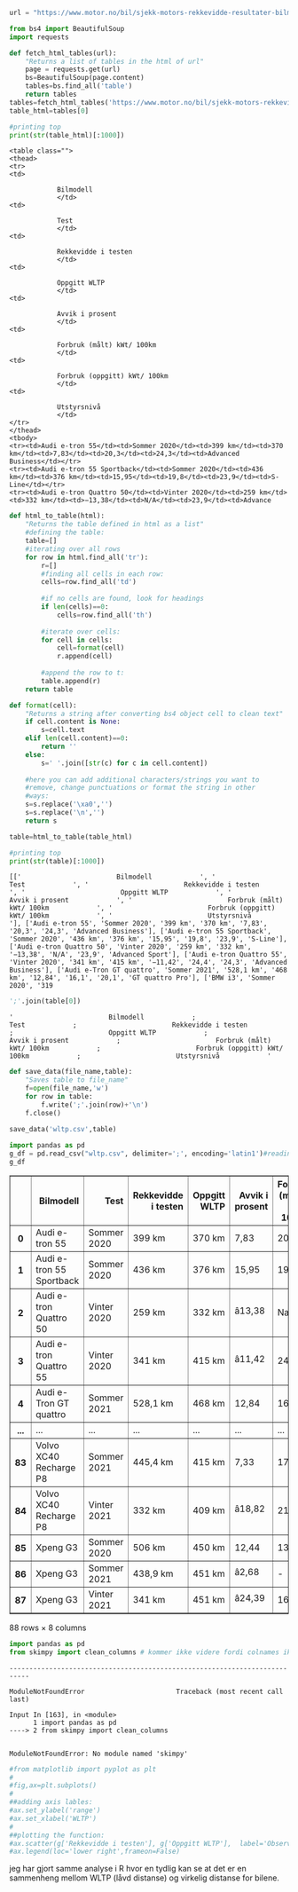 ```python
url = "https://www.motor.no/bil/sjekk-motors-rekkevidde-resultater-bilmodell-for-bilmodell/202424"
```


```python
from bs4 import BeautifulSoup
import requests

def fetch_html_tables(url):
    "Returns a list of tables in the html of url"
    page = requests.get(url)
    bs=BeautifulSoup(page.content)
    tables=bs.find_all('table')
    return tables
tables=fetch_html_tables('https://www.motor.no/bil/sjekk-motors-rekkevidde-resultater-bilmodell-for-bilmodell/202424')
table_html=tables[0]

#printing top
print(str(table_html)[:1000])
```

    <table class="">
    <thead>
    <tr>
    <td>
                
                Bilmodell
                </td>
    <td>
                
                Test
                </td>
    <td>
                
                Rekkevidde i testen
                </td>
    <td>
                
                Oppgitt WLTP
                </td>
    <td>
                
                Avvik i prosent
                </td>
    <td>
                
                Forbruk (målt) kWt/ 100km
                </td>
    <td>
                
                Forbruk (oppgitt) kWt/ 100km
                </td>
    <td>
                
                Utstyrsnivå
                </td>
    </tr>
    </thead>
    <tbody>
    <tr><td>Audi e-tron 55</td><td>Sommer 2020</td><td>399 km</td><td>370 km</td><td>7,83</td><td>20,3</td><td>24,3</td><td>Advanced Business</td></tr>
    <tr><td>Audi e-tron 55 Sportback</td><td>Sommer 2020</td><td>436 km</td><td>376 km</td><td>15,95</td><td>19,8</td><td>23,9</td><td>S-Line</td></tr>
    <tr><td>Audi e-tron Quattro 50</td><td>Vinter 2020</td><td>259 km</td><td>332 km</td><td>−13,38</td><td>N/A</td><td>23,9</td><td>Advance



```python
def html_to_table(html):
    "Returns the table defined in html as a list"
    #defining the table:
    table=[]
    #iterating over all rows
    for row in html.find_all('tr'):
        r=[]
        #finding all cells in each row:
        cells=row.find_all('td')
        
        #if no cells are found, look for headings
        if len(cells)==0:
            cells=row.find_all('th')
            
        #iterate over cells:
        for cell in cells:
            cell=format(cell)
            r.append(cell)
        
        #append the row to t:
        table.append(r)
    return table

def format(cell):
    "Returns a string after converting bs4 object cell to clean text"
    if cell.content is None:
        s=cell.text
    elif len(cell.content)==0:
        return ''
    else:
        s=' '.join([str(c) for c in cell.content])
        
    #here you can add additional characters/strings you want to 
    #remove, change punctuations or format the string in other
    #ways:
    s=s.replace('\xa0','')
    s=s.replace('\n','')
    return s

table=html_to_table(table_html)

#printing top
print(str(table)[:1000])
```

    [['                        Bilmodell            ', '                        Test            ', '                        Rekkevidde i testen            ', '                        Oppgitt WLTP            ', '                        Avvik i prosent            ', '                        Forbruk (målt) kWt/ 100km            ', '                        Forbruk (oppgitt) kWt/ 100km            ', '                        Utstyrsnivå            '], ['Audi e-tron 55', 'Sommer 2020', '399 km', '370 km', '7,83', '20,3', '24,3', 'Advanced Business'], ['Audi e-tron 55 Sportback', 'Sommer 2020', '436 km', '376 km', '15,95', '19,8', '23,9', 'S-Line'], ['Audi e-tron Quattro 50', 'Vinter 2020', '259 km', '332 km', '−13,38', 'N/A', '23,9', 'Advanced Sport'], ['Audi e-tron Quattro 55', 'Vinter 2020', '341 km', '415 km', '−11,42', '24,4', '24,3', 'Advanced Business'], ['Audi e-Tron GT quattro', 'Sommer 2021', '528,1 km', '468 km', '12,84', '16,1', '20,1', 'GT quattro Pro'], ['BMW i3', 'Sommer 2020', '319



```python
';'.join(table[0])
```




    '                        Bilmodell            ;                        Test            ;                        Rekkevidde i testen            ;                        Oppgitt WLTP            ;                        Avvik i prosent            ;                        Forbruk (målt) kWt/ 100km            ;                        Forbruk (oppgitt) kWt/ 100km            ;                        Utstyrsnivå            '




```python
def save_data(file_name,table):
    "Saves table to file_name"
    f=open(file_name,'w')
    for row in table:
        f.write(';'.join(row)+'\n')
    f.close()
    
save_data('wltp.csv',table)
```


```python
import pandas as pd
g_df = pd.read_csv("wltp.csv", delimiter=';', encoding='latin1')#reading data
g_df
```




<div>
<style scoped>
    .dataframe tbody tr th:only-of-type {
        vertical-align: middle;
    }

    .dataframe tbody tr th {
        vertical-align: top;
    }

    .dataframe thead th {
        text-align: right;
    }
</style>
<table border="1" class="dataframe">
  <thead>
    <tr style="text-align: right;">
      <th></th>
      <th>Bilmodell</th>
      <th>Test</th>
      <th>Rekkevidde i testen</th>
      <th>Oppgitt WLTP</th>
      <th>Avvik i prosent</th>
      <th>Forbruk (mÃ¥lt) kWt/ 100km</th>
      <th>Forbruk (oppgitt) kWt/ 100km</th>
      <th>UtstyrsnivÃ¥</th>
    </tr>
  </thead>
  <tbody>
    <tr>
      <th>0</th>
      <td>Audi e-tron 55</td>
      <td>Sommer 2020</td>
      <td>399 km</td>
      <td>370 km</td>
      <td>7,83</td>
      <td>20,3</td>
      <td>24,3</td>
      <td>Advanced Business</td>
    </tr>
    <tr>
      <th>1</th>
      <td>Audi e-tron 55 Sportback</td>
      <td>Sommer 2020</td>
      <td>436 km</td>
      <td>376 km</td>
      <td>15,95</td>
      <td>19,8</td>
      <td>23,9</td>
      <td>S-Line</td>
    </tr>
    <tr>
      <th>2</th>
      <td>Audi e-tron Quattro 50</td>
      <td>Vinter 2020</td>
      <td>259 km</td>
      <td>332 km</td>
      <td>â13,38</td>
      <td>NaN</td>
      <td>23,9</td>
      <td>Advanced Sport</td>
    </tr>
    <tr>
      <th>3</th>
      <td>Audi e-tron Quattro 55</td>
      <td>Vinter 2020</td>
      <td>341 km</td>
      <td>415 km</td>
      <td>â11,42</td>
      <td>24,4</td>
      <td>24,3</td>
      <td>Advanced Business</td>
    </tr>
    <tr>
      <th>4</th>
      <td>Audi e-Tron GT quattro</td>
      <td>Sommer 2021</td>
      <td>528,1 km</td>
      <td>468 km</td>
      <td>12,84</td>
      <td>16,1</td>
      <td>20,1</td>
      <td>GT quattro Pro</td>
    </tr>
    <tr>
      <th>...</th>
      <td>...</td>
      <td>...</td>
      <td>...</td>
      <td>...</td>
      <td>...</td>
      <td>...</td>
      <td>...</td>
      <td>...</td>
    </tr>
    <tr>
      <th>83</th>
      <td>Volvo XC40 Recharge P8</td>
      <td>Sommer 2021</td>
      <td>445,4 km</td>
      <td>415 km</td>
      <td>7,33</td>
      <td>17,5</td>
      <td>24,0</td>
      <td>Recharge P8 AWD</td>
    </tr>
    <tr>
      <th>84</th>
      <td>Volvo XC40 Recharge P8</td>
      <td>Vinter 2021</td>
      <td>332 km</td>
      <td>409 km</td>
      <td>â18,82</td>
      <td>21,8</td>
      <td>23,9</td>
      <td>Recharge Pure Electric P8</td>
    </tr>
    <tr>
      <th>85</th>
      <td>Xpeng G3</td>
      <td>Sommer 2020</td>
      <td>506 km</td>
      <td>450 km</td>
      <td>12,44</td>
      <td>13,1</td>
      <td>14,7</td>
      <td>Smart</td>
    </tr>
    <tr>
      <th>86</th>
      <td>Xpeng G3</td>
      <td>Sommer 2021</td>
      <td>438,9 km</td>
      <td>451 km</td>
      <td>â2,68</td>
      <td>-</td>
      <td>14,7</td>
      <td>Premium</td>
    </tr>
    <tr>
      <th>87</th>
      <td>Xpeng G3</td>
      <td>Vinter 2021</td>
      <td>341 km</td>
      <td>451 km</td>
      <td>â24,39</td>
      <td>16,7</td>
      <td>14,7</td>
      <td>Smart</td>
    </tr>
  </tbody>
</table>
<p>88 rows × 8 columns</p>
</div>




```python
import pandas as pd
from skimpy import clean_columns # kommer ikke videre fordi colnames ikke kan cleanes.
```


    ---------------------------------------------------------------------------

    ModuleNotFoundError                       Traceback (most recent call last)

    Input In [163], in <module>
          1 import pandas as pd
    ----> 2 from skimpy import clean_columns


    ModuleNotFoundError: No module named 'skimpy'



```python
#from matplotlib import pyplot as plt
#
#fig,ax=plt.subplots()
#
##adding axis lables:
#ax.set_ylabel('range')
#ax.set_xlabel('WLTP')
#
##plotting the function:
#ax.scatter(g['Rekkevidde i testen'], g['Oppgitt WLTP'],  label='Observasjoner')
#ax.legend(loc='lower right',frameon=False)
```

jeg har gjort samme analyse i R hvor en tydlig kan se at det er en sammenheng mellom WLTP (låvd distanse) og virkelig distanse for bilene. 


```python

```
